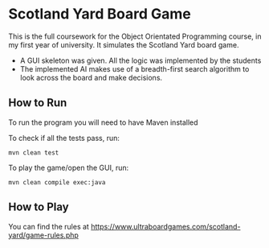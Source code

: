 # Scotland Yard Board Game

 This is the full coursework for the Object Orientated Programming course, in my first year of university. It simulates the Scotland Yard board game.
- A GUI skeleton was given. All the logic was implemented by the students
- The implemented AI makes use of a breadth-first search algorithm to look across the board and make decisions.
 
How to Run
------------
To run the program you will need to have Maven installed

To check if all the tests pass, run:

	mvn clean test
  
To play the game/open the GUI, run:

	mvn clean compile exec:java
 
 
How to Play
------------

You can find the rules at https://www.ultraboardgames.com/scotland-yard/game-rules.php
